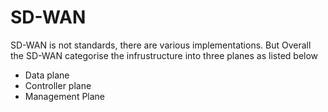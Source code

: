 # SD-WAN

SD-WAN is not standards, there are various implementations. But Overall the SD-WAN categorise the infrustructure into three planes as listed below 

* Data plane
* Controller plane
* Management Plane
